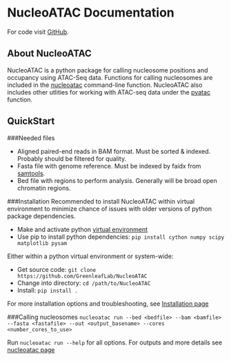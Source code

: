 # NucleoATAC Documentation

For code visit [GitHub](https://github.com/GreenleafLab/NucleoATAC).

## About NucleoATAC

NucleoATAC is a python package for calling nucleosome positions and occupancy using ATAC-Seq data.  Functions for calling nucleosomes are included in the [nucleoatac](nucleoatac.md) command-line function.  NucleoATAC also includes other utlities for working with ATAC-seq data under the [pyatac](pyatac.md) function. 

## QuickStart

###Needed files
* Aligned paired-end reads in BAM format.  Must be sorted & indexed.  Probably should be filtered for quality.
* Fasta file with genome reference.  Must be indexed by faidx from [samtools](http://samtools.sourceforge.net/).
* Bed file with regions to perform analysis.  Generally will be broad open chromatin regions.

###Installation
Recommended to install NucleoATAC within virtual environment to minimize chance of issues with older versions of python package dependencies.

* Make and activate python [virtual environment](https://virtualenv.pypa.io/en/latest/)
* Use pip to install python dependencies: `pip install cython numpy scipy matplotlib pysam`

Either within a python virtual environment or system-wide:

* Get source code:  `git clone https://github.com/GreenleafLab/NucleoATAC`
* Change into directory: `cd /path/to/NucleoATAC`
* Install:  `pip install .`

For more installation options and troubleshooting, see [Installation page](installation.md)

###Calling nucleosomes
`nucleoatac run --bed <bedfile> --bam <bamfile> --fasta <fastafile> --out <output_basename> --cores <number_cores_to_use>`

Run `nucleoatac run --help` for all options.  For outputs and more details see [nucleoatac page](nucleoatac.md)



